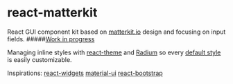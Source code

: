 # react-matterkit
React GUI component kit based on [matterkit.io](https://www.matterkit.io/) design and focusing on input fields.
#####[Work in progress](http://azazdeaz.github.io/react-matterkit/)

Managing inline styles with [react-theme] and [Radium] so every [default style](https://github.com/azazdeaz/react-matterkit/tree/master/src/styles/sources) is easily customizable.

Inspirations: 
[react-widgets](https://github.com/jquense/react-widgets)
[material-ui](https://github.com/callemall/material-ui)
[react-bootstrap](https://github.com/react-bootstrap/react-bootstrap)

[react-theme]: https://github.com/azazdeaz/react-theme/
[Radium]: https://github.com/FormidableLabs/radium/
